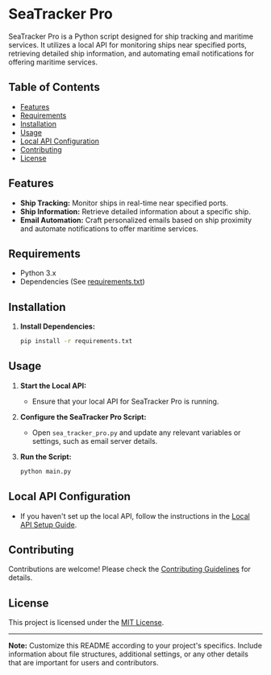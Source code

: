 # SeaTracker Pro

SeaTracker Pro is a Python script designed for ship tracking and maritime services. It utilizes a local API for monitoring ships near specified ports, retrieving detailed ship information, and automating email notifications for offering maritime services.

## Table of Contents
- [Features](#features)
- [Requirements](#requirements)
- [Installation](#installation)
- [Usage](#usage)
- [Local API Configuration](#local-api-configuration)
- [Contributing](#contributing)
- [License](#license)

## Features
- **Ship Tracking:** Monitor ships in real-time near specified ports.
- **Ship Information:** Retrieve detailed information about a specific ship.
- **Email Automation:** Craft personalized emails based on ship proximity and automate notifications to offer maritime services.

## Requirements
- Python 3.x
- Dependencies (See [requirements.txt](requirements.txt))

## Installation

1. **Install Dependencies:**
    ```bash
    pip install -r requirements.txt
    ```

## Usage
1. **Start the Local API:**
    - Ensure that your local API for SeaTracker Pro is running.

2. **Configure the SeaTracker Pro Script:**
    - Open `sea_tracker_pro.py` and update any relevant variables or settings, such as email server details.

3. **Run the Script:**
    ```bash
    python main.py
    ```

## Local API Configuration
- If you haven't set up the local API, follow the instructions in the [Local API Setup Guide](local-api-setup.md).

## Contributing
Contributions are welcome! Please check the [Contributing Guidelines](CONTRIBUTING.md) for details.

## License
This project is licensed under the [MIT License](LICENSE).

---

**Note:** Customize this README according to your project's specifics. Include information about file structures, additional settings, or any other details that are important for users and contributors.
